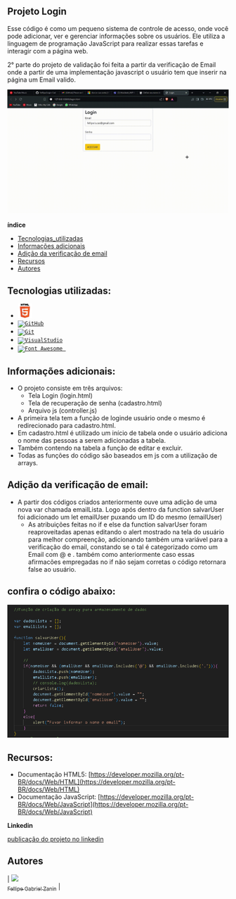 ## Projeto Login

Esse código é como um pequeno sistema de controle de acesso, onde você pode adicionar, ver e gerenciar informações sobre os usuários. Ele utiliza a linguagem de programação JavaScript para realizar essas tarefas e interagir com a página web.

2° parte do projeto de validação foi feita a partir da verificação de Email onde a partir de uma implementação javascript o usuário tem que inserir na página um Email valido.

<img src="assets/tabela2.gif">

<br>


**índice**

* [Tecnologias_utilizadas](#tecnologias-utilizadas)
* [Informações adicionais](#Informações-adicionais)
* [Adição da verificação de email](#adição-da-verificação-de-email)
* [Recursos](#Recursos)
* [Autores](#autores)



## Tecnologias utilizadas:


* [<code><img height="32" src="https://raw.githubusercontent.com/github/explore/80688e429a7d4ef2fca1e82350fe8e3517d3494d/topics/html/html.png" alt="HTML5"/></code>](https://developer.mozilla.org/pt-BR/docs/Web/HTML)
* [<code><img height="32" src="https://static.vecteezy.com/system/resources/previews/027/127/560/original/javascript-logo-javascript-icon-transparent-free-png.png" alt="GitHub"/></code>](https://github.com/)
* [<code><img height="32" src="https://www.malwarebytes.com/wp-content/uploads/sites/2/2023/01/asset_upload_file97293_255583.jpg" alt="Git"/></code>](https://git-scm.com/)
* [<code><img height="32" src="https://img.shields.io/badge/VSCode-0078D4?style=for-the-badge&logo=visual%20studio%20code&logoColor=white" alt="VisualStudio"/></code>](https://code.visualstudio.com/)
* [<code><img height="32" src="https://img.shields.io/badge/GitHub-100000?style=for-the-badge&logo=github&logoColor=white" alt="Font Awesome "/></code>](https://fontawesome.com/versions)

## Informações adicionais:

* O projeto consiste em três arquivos:
    * Tela Login (login.html)
    * Tela de recuperação de senha (cadastro.html)
    * Arquivo js (controller.js)
* A primeira tela tem a função de loginde usuário onde o mesmo é redirecionado para cadastro.html.
* Em cadastro.html é utilizado um início de tabela onde o usuário adiciona o nome das pessoas a serem adicionadas a tabela.
* Também contendo na tabela a função de editar e excluir.
* Todas as funções do código são baseados em js com a utilização de arrays.

## Adição da verificação de email:

* A partir dos códigos criados anteriormente ouve uma adição de uma nova var chamada emailLista.
Logo após dentro da function salvarUser foi adicionado um let emailUser puxando um ID do mesmo (emailUser)
    * As atribuições feitas no if e else da function salvarUser foram reaproveitadas apenas editando o alert mostrado na tela do usuário para melhor compreenção, adicionando também uma variável para a verificação do email, constando se o tal é categorizado como um Email com @ e . também como anteriormente caso essas afirmacões empregadas no if não sejam corretas o código retornara false ao usuário.

## confira o código abaixo:

<img src="assets/verificação-N-E.PNG">

## Recursos:

* Documentação HTML5: [https://developer.mozilla.org/pt-BR/docs/Web/HTML](https://developer.mozilla.org/pt-BR/docs/Web/HTML)
* Documentação JavaScript: [https://developer.mozilla.org/pt-BR/docs/Web/JavaScript](https://developer.mozilla.org/pt-BR/docs/Web/JavaScript)

**Linkedin**

[publicação do projeto no linkedin](https://www.linkedin.com/posts/fellipe-zanin-1b1a7728b_javascript-html-css-activity-7227638212314189825-ZAp1?utm_source=share&utm_medium=member_desktop)

## Autores
| [<img loading="lazy" src="https://avatars.githubusercontent.com/u/140712280?v=4" width=115><br><sub>Fellipe Gabriel Zanin</sub>](https://github.com/Fell1pe) |

